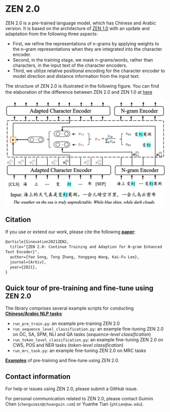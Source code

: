 # ZEN 2.0

ZEN 2.0 is a pre-trained language model, which has Chinese and Arabic version. 
It is based on the architecture of [ZEN 1.0](https://github.com/sinovation/ZEN) with an update and adaptation from the following three aspects:

- First,  we  refine  the  representations  of n-grams by applying weights to the n-gram representations when they are integrated into the character encoder.
- Second, in the training stage, we mask n-grams/words, rather than characters, in the input text of the character encoders.
- Third, we utilize relative positional encoding for the character encoder to model direction and distance information from the input text.

The structure of ZEN 2.0 is illustrated in the following figure. You can find the elaboration of the difference between ZEN 2.0 and ZEN 1.0 at [here](./docs/README.md)
　

![ZEN_model](./docs/figures/ngram_representation.png)

## Citation

If you use or extend our work, please cite the following [**paper**](https://arxiv.org/abs/1911.00720):
```
@article{Sinovation2021ZEN2,
  title="{ZEN 2.0: Continue Training and Adaption for N-gram Enhanced Text Encoder}",
  author={Yan Song, Tong Zhang, Yonggang Wang, Kai-Fu Lee},
  journal={ArXiv},
  year={2021},
}
```

## Quick tour of pre-training and fine-tune using ZEN 2.0

The library comprises several example scripts for conducting [**Chinese/Arabic NLP tasks**](/datasets):

- `run_pre_train.py`: an example pre-training ZEN 2.0
- `run_sequence_level_classification.py`: an example fine-tuning ZEN 2.0 on DC, SA, SPM, NLI and QA tasks (*sequence-level classification*)
- `run_token_level_classification.py`: an example fine-tuning ZEN 2.0 on CWS, POS and NER tasks (*token-level classification*)
- `run_mrc_task.py`: an example fine-tuning ZEN 2.0 on MRC tasks

[**Examples**](/examples) of pre-training and fine-tune using ZEN 2.0.


## Contact information

For help or issues using ZEN 2.0, please submit a GitHub issue.

For personal communication related to ZEN 2.0, please contact Guimin Chen (`chenguimin@chuangxin.com`) or Yuanhe Tian (`yhtian@uw.edu`).

